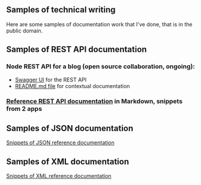 
## Samples of technical writing

Here are some samples of documentation work that I've done, that is in the public domain.

## Samples of REST API documentation
### Node REST API for a blog (open source collaboration, ongoing):
- [Swagger UI](https://stark-brushlands-58685.herokuapp.com/api/v1/?fbclid=IwAR0o2XF4g0WLvmdc_3mahMy4f9IjZb1l2cYIROoz_SGRwJdogrI1Z2_Ld3A) for the REST API
- [README.md file](https://github.com/igor-trimailov/node-rest-api/blob/master/README.md) for contextual documentation  

### [Reference REST API documentation](REST-documentation.md) in Markdown, snippets from 2 apps


## Samples of JSON documentation
[Snippets of JSON reference documentation](JSON-documentation.md)

## Samples of XML documentation
[Snippets of XML reference documentation](XML-documentation.md)
